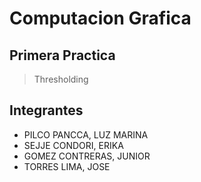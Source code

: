 # Computacion Grafica

## Primera Practica 

>Thresholding

## Integrantes

* PILCO PANCCA, LUZ MARINA
* SEJJE CONDORI, ERIKA
* GOMEZ CONTRERAS, JUNIOR
* TORRES LIMA, JOSE 

	
